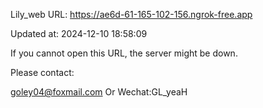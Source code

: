 Lily_web URL: https://ae6d-61-165-102-156.ngrok-free.app

Updated at: 2024-12-10 18:58:09

If you cannot open this URL, the server might be down.

Please contact: 

goley04@foxmail.com Or Wechat:GL_yeaH